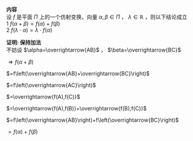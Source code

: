**内容**  
设 $f$ 是平面 $\Pi$ 上的一个仿射变换，向量 $\alpha,\beta\in\Pi$ ， $\lambda\in\mathbb R$ ，则以下结论成立  
1 $f(\alpha+\beta)=f(\alpha)+f(\beta)$  
2 $f(\lambda\cdot\alpha)=\lambda\cdot f(\alpha)$  
  
**证明: 保持加法**  
不妨设 $\alpha=\overrightarrow{AB}$ ， $\beta=\overrightarrow{BC}$  
  
$\Rightarrow f(\alpha+\beta)$  
  
$=f\left(\overrightarrow{AB}+\overrightarrow{BC}\right)$  
  
$=f\left(\overrightarrow{AC}\right)$  
  
$=\overrightarrow{f(A),f(C)}$  
  
$=\overrightarrow{f(A),f(B)}+\overrightarrow{f(B),f(C)}$  
  
$=f\left(\overrightarrow{AB}\right)+f\left(\overrightarrow{BC}\right)$  
  
$=f(\alpha)+f(\beta)$  
